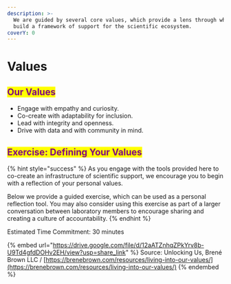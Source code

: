 ```yaml
---
description: >-
  We are guided by several core values, which provide a lens through which to
  build a framework of support for the scientific ecosystem.
coverY: 0
---
```


# Values

## <mark style="color:purple;">Our Values</mark>

* Engage with empathy and curiosity.
* Co-create with adaptability for inclusion.
* Lead with integrity and openness.
* Drive with data and with community in mind.

## <mark style="color:purple;">Exercise: Defining Your Values</mark>

{% hint style="success" %}
As you engage with the tools provided here to co-create an infrastructure of scientific support, we encourage you to begin with a reflection of your personal values.&#x20;

Below we provide a guided exercise, which can be used as a personal reflection tool. You may also consider using this exercise as part of a larger conversation between laboratory members to encourage sharing and creating a culture of accountability.
{% endhint %}

Estimated Time Commitment: 30 minutes

{% embed url="https://drive.google.com/file/d/12aATZnhqZPkYrv8b-U9Td4gfdDOHv2EH/view?usp=share_link" %}
Source: Unlocking Us, Brené Brown LLC / [https://brenebrown.com/resources/living-into-our-values/](https://brenebrown.com/resources/living-into-our-values/)
{% endembed %}
